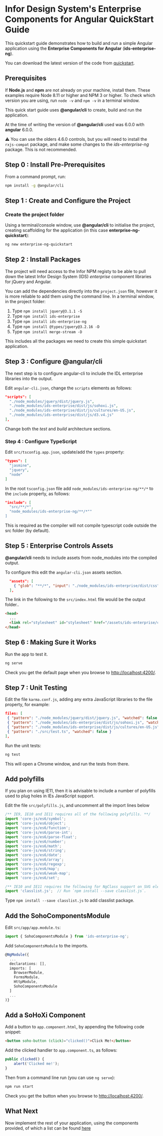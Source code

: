 # Infor Design System's Enterprise Components for Angular QuickStart Guide

This quickstart guide demonstrates how to build and run a simple Angular application using the **Enterprise Components for Angular** (**ids-enterprise-ng**).

You can download the latest version of the code from [quickstart](https://github.com/infor-design/enterprise-ng-quickstart.git).

## Prerequisites

If **Node.js** and **npm** are not already on your machine, install them. These examples require Node 8.11 or higher and NPM 3 or higher. To check which version you are using,
run `node -v` and `npm -v` in a terminal window.

This quick start guide uses **@angular/cli** to create, build and run the application.

At the time of writing the version of **@angular/cli** used was 6.0.0 with **angular** 6.0.0.

:warning: You can use the olders 4.6.0 controls, but you will need to install the `rxjs-compat` package, and make some changes to the *ids-enterprise-ng* package.  This is not recommended.

## Step 0 : Install Pre-Prerequisites

From a command prompt, run:

```sh
npm install -g @angular/cli
```

## Step 1 : Create and Configure the Project

### Create the project folder

Using a terminal/console window, use **@angular/cli** to initialise the project, creating scaffolding for the application (in this case **enterprise-ng-quickstart**):

```sh
ng new enterprise-ng-quickstart
```

## Step 2 : Install Packages

The project will need access to the Infor NPM registy to be able to pull down the latest Infor Design System (IDS) *enterprise* component libraries for jQuery and Angular.

You can add the dependencies directly into the `project.json` file, however it is more reliable to add them using the command line.
In a terminal window, in the project folder:

1. Type `npm install jquery@3.1.1 -S`
2. Type `npm install ids-enterprise`
3. Type `npm install ids-enterprise-ng`
4. Type `npm install @types/jquery@3.2.16 -D`
5. Type `npm install merge-stream -D`

This includes all the packages we need to create this simple quickstart application.

## Step 3 : Configure @angular/cli

The next step is to configure angular-cli to include the IDL enterprise libraries into the output.

Edit `angular-cli.json`, change the `scripts` elements as follows:

```json
"scripts": [
  "./node_modules/jquery/dist/jquery.js",
  "./node_modules/ids-enterprise/dist/js/sohoxi.js",
  "./node_modules/ids-enterprise/dist/js/cultures/en-US.js",
  "./node_modules/ids-enterprise/dist/js/d3.v4.js"
],
```

Change both the *test* and *build* architecture sections.

### Step 4 : Configure TypeScript

Edit `src/tsconfig.app.json`, update/add the `types` property:

```json
"types": [
  "jasmine",
  "jquery",
  "node"
]
```

In the root `tsconfig.json` file add `node_modules/ids-enterprise-ng/**/*` to the `include` property, as follows:

```json
"include": [
  "src/**/*",
  "node_modules/ids-enterprise-ng/**/*""
]
```

This is required as the compiler will not compile typescript code outside the src folder (by default).

## Step 5 : Enterprise Controls Assets

**@angular/cli** needs to include assets from node_modules into the compiled output.

To configure this edit the `angular-cli.json` assets section.

```json
  "assets": [
    { "glob": "**/*", "input": "./node_modules/ids-enterprise/dist/css", "output": "./assets/ids-enterprise/css" }
  ],
```

The link in the following to the `src/index.html` file would be the output folder..

```html
<head>
  ...
  <link rel="stylesheet" id="stylesheet" href="/assets/ids-enterprise/css/light-theme.css" type="text/css">
</head>
```

## Step 6 : Making Sure it Works

Run the app to test it.

```sh
ng serve
```

Check you get the default page when you browse to <http://localhost:4200/>.

## Step 7 : Unit Testing

Edit the file `karma.conf.js`, adding any extra JavaScript libraries to the file property, for example:

```json
files: [
 { "pattern": "./node_modules/jquery/dist/jquery.js", "watched": false  },
 { "pattern": "./node_modules/ids-enterprise/dist/js/sohoxi.js", "watched": false },
 { "pattern": "./node_modules/ids-enterprise/dist/js/cultures/en-US.js", "watched": false },
 { "pattern": "./src/test.ts", "watched": false }
],
```

Run the unit tests:

```sh
ng test
```

This will open a Chrome window, and run the tests from there.

## Add polyfills

If you plan on using IE11, then it is advisable to include a number of polyfills used to plug holes in IEs JavaScript support.

Edit the file `src/polyfills.js`, and uncomment all the import lines below

```typescript
/** IE9, IE10 and IE11 requires all of the following polyfills. **/
import 'core-js/es6/symbol';
import 'core-js/es6/object';
import 'core-js/es6/function';
import 'core-js/es6/parse-int';
import 'core-js/es6/parse-float';
import 'core-js/es6/number';
import 'core-js/es6/math';
import 'core-js/es6/string';
import 'core-js/es6/date';
import 'core-js/es6/array';
import 'core-js/es6/regexp';
import 'core-js/es6/map';
import 'core-js/es6/weak-map';
import 'core-js/es6/set';

/** IE10 and IE11 requires the following for NgClass support on SVG elements */
import 'classlist.js';  // Run `npm install --save classlist.js`.
```

Type `npm install --save classlist.js` to add classlist package.

## Add the SohoComponentsModule

Edit `src/app/app.module.ts`:

```typescript
import { SohoComponentsModule } from 'ids-enterprise-ng';
```

Add ```SohoComponentsModule``` to the imports.

```typescript
@NgModule({
  ...
  declarations: [],
  imports: [
    BrowserModule,
    FormsModule,
    HttpModule,
    SohoComponentsModule
  ]
  ...
)}
```

## Add a SoHoXi Component

Add a button to `app.component.html`, by appending the following code snippet:

```html
<button soho-button (click)="clicked()">Click Me!</button>
```

Add the clicked handler to `app.component.ts`, as follows:

```typescript
public clicked() {
    alert('Clicked me!');
}
```

Then from a command line run (you can use `ng serve`):

```sh
npm run start
```

Check you get the button when you browse to <http://localhost:4200/>.

## What Next

Now implement the rest of your application, using the components provided, of which a list can be found [here](??)
